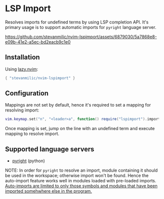 # LSP Import

Resolves imports for undefined terms by using LSP completion API. It's primary
usage is to support automatic imports for `pyright` language server.

https://github.com/stevanmilic/nvim-lspimport/assets/6879030/5a7868e8-e09b-41e2-a5ec-bd2eacb9c1e0

## Installation

Using [lazy.nvim](https://github.com/folke/lazy.nvim):

```lua
{ "stevanmilic/nvim-lspimport" }
```

## Configuration

Mappings are not set by default, hence it's required to set a mapping for resolving import:

```lua
vim.keymap.set("n", "<leader>a", function() require("lspimport").import() end, { noremap = true })
```

Once mapping is set, jump on the line with an undefined term and execute
mapping to resolve import.

## Supported language servers

- [pyright](https://github.com/microsoft/pyright) (python)

NOTE: In order for `pyright` to resolve an import, module containing it should
be used in the workspace; otherwise import won't be found. Hence the
auto-import feature works well in modules loaded with pre-loaded imports.
[Auto-imports are limited to only those symbols and modules that have been
imported somehwhere else in the
program.](https://github.com/microsoft/pyright/issues/967#issuecomment-679417083)
